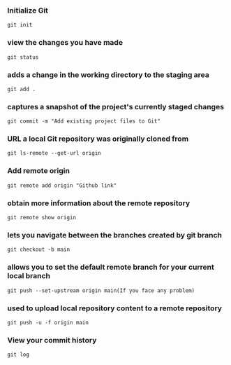   ### Initialize Git
    git init
  ### view the changes you have made
    git status
  ### adds a change in the working directory to the staging area
    git add .
  ###  captures a snapshot of the project's currently staged changes
    git commit -m "Add existing project files to Git"
  ### URL a local Git repository was originally cloned from
    git ls-remote --get-url origin
  ### Add remote origin
    git remote add origin "Github link"
  ### obtain more information about the remote repository
    git remote show origin
  ### lets you navigate between the branches created by git branch
    git checkout -b main
  ### allows you to set the default remote branch for your current local branch
    git push --set-upstream origin main(If you face any problem)
  ### used to upload local repository content to a remote repository
    git push -u -f origin main
  ### View your commit history
    git log
